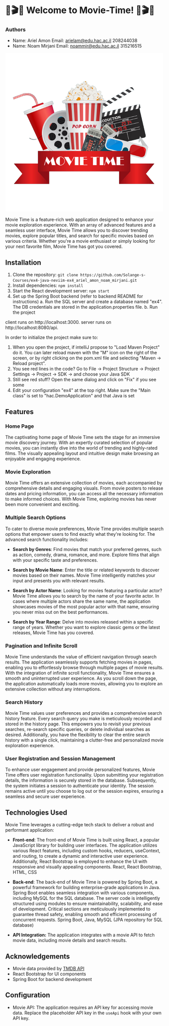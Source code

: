 # 🍿🎬🎥 Welcome to Movie-Time! 🍿🎬🎥

###  Authors
* Name: Ariel Amon     Email: arielam@edu.hac.ac.il  208244038
* Name: Noam Mirjani  Email: noammir@edu.hac.ac.il 315216515


![App Screenshot](movie-app/public/assets/logo.png)

Movie Time is a feature-rich web application designed to enhance your movie exploration experience. With an array of advanced features and a seamless user interface, Movie Time allows you to discover trending movies, explore popular titles, and search for specific movies based on various criteria. Whether you're a movie enthusiast or simply looking for your next favorite film, Movie Time has got you covered.


## Installation
1.  Clone the repository: `git clone https://github.com/Solange-s-Courses/ex4-java-neviim-ex4_ariel_amon_noam_mirjani.git`
2.  Install dependencies: `npm install`
3.  Start the React development server: `npm start`
4.  Set up the Spring Boot backend (refer to backend README for instructions)
    a. Run the SQL server  and create a database named "ex4".
    The DB  credentials are stored in the application.properties file.
    b. Run the project

client runs on  http://localhost:3000.
server runs on  http://localhost:8080/api.

In order to initialize the project make sure to:
1. When you open the project, if intelliJ propose to "Load Maven Project" do it. You can later reload maven with the "M" icon on the right of the screen, or by right clicking on the pom.xml file and selecting "Maven -> Reload project".
2. You see red lines in the code? Go to File -> Project Structure -> Project Settings -> Project -> SDK -> and choose your Java SDK
3. Still see red stuff? Open the same dialog and click on "Fix" if you see some
4. Edit your configuration "ex4" at the top right. Make sure the "Main class" is set to "hac.DemoApplication" and that Java is set


## Features

### Home Page

The captivating home page of Movie Time sets the stage for an immersive movie discovery journey. With an expertly curated selection of popular movies, you can instantly dive into the world of trending and highly-rated films. The visually appealing layout and intuitive design make browsing an enjoyable and engaging experience.

### Movie Exploration

Movie Time offers an extensive collection of movies, each accompanied by comprehensive details and engaging visuals. From movie posters to release dates and pricing information, you can access all the necessary information to make informed choices. With Movie Time, exploring movies has never been more convenient and exciting.

### Multiple Search Options

To cater to diverse movie preferences, Movie Time provides multiple search options that empower users to find exactly what they're looking for. The advanced search functionality includes:

-   **Search by Genres**: Find movies that match your preferred genres, such as action, comedy, drama, romance, and more. Explore films that align with your specific taste and preferences.

-   **Search by Movie Name**: Enter the title or related keywords to discover movies based on their names. Movie Time intelligently matches your input and presents you with relevant results.

-   **Search by Actor Name**: Looking for movies featuring a particular actor? Movie Time allows you to search by the name of your favorite actor. In cases where multiple actors share the same name, the application showcases movies of the most popular actor with that name, ensuring you never miss out on the best performances.

-   **Search by Year Range**: Delve into movies released within a specific range of years. Whether you want to explore classic gems or the latest releases, Movie Time has you covered.


### Pagination and Infinite Scroll

Movie Time understands the value of efficient navigation through search results. The application seamlessly supports fetching movies in pages, enabling you to effortlessly browse through multiple pages of movie results. With the integration of infinite scroll functionality, Movie Time ensures a smooth and uninterrupted user experience. As you scroll down the page, the application automatically loads more movies, allowing you to explore an extensive collection without any interruptions.

### Search History

Movie Time values user preferences and provides a comprehensive search history feature. Every search query you make is meticulously recorded and stored in the history page. This empowers you to revisit your previous searches, re-search specific queries, or delete individual searches as desired. Additionally, you have the flexibility to clear the entire search history with a single click, maintaining a clutter-free and personalized movie exploration experience.

### User Registration and Session Management

To enhance user engagement and provide personalized features, Movie Time offers user registration functionality. Upon submitting your registration details, the information is securely stored in the database. Subsequently, the system initiates a session to authenticate your identity. The session remains active until you choose to log out or the session expires, ensuring a seamless and secure user experience.


## Technologies Used

Movie Time leverages a cutting-edge tech stack to deliver a robust and performant application:

-   **Front-end**: The front-end of Movie Time is built using React, a popular JavaScript library for building user interfaces. The application utilizes various React features, including custom hooks, reducers, useContext, and routing, to create a dynamic and interactive user experience. Additionally, React Bootstrap is employed to enhance the UI with responsive and visually appealing components.
    React, React Bootstrap, HTML, CSS

-   **Back-end**: The back-end of Movie Time is powered by Spring Boot, a powerful framework for building enterprise-grade applications in Java. Spring Boot enables seamless integration with various components, including MySQL for the SQL database. The server code is intelligently structured using modules to ensure maintainability, scalability, and ease of development. Critical sections are meticulously implemented to guarantee thread safety, enabling smooth and efficient processing of concurrent requests.
    Spring Boot, Java, MySQL (JPA repository for SQL database)

-   **API Integration:** The application integrates with a movie API to fetch movie data, including movie details and search results.

## Acknowledgements

-   Movie data provided by [TMDB API](https://developer.themoviedb.org/docs)
-   React Bootstrap for UI components
-   Spring Boot for backend development

## Configuration

-   Movie API: The application requires an API key for accessing movie data. Replace the placeholder API key in the `useApi` hook with your own API key.



